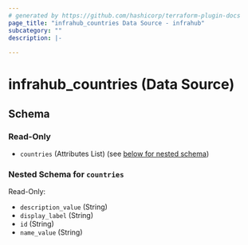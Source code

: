 ```yaml
---
# generated by https://github.com/hashicorp/terraform-plugin-docs
page_title: "infrahub_countries Data Source - infrahub"
subcategory: ""
description: |-
  
---
```


# infrahub_countries (Data Source)





<!-- schema generated by tfplugindocs -->
## Schema

### Read-Only

- `countries` (Attributes List) (see [below for nested schema](#nestedatt--countries))

<a id="nestedatt--countries"></a>
### Nested Schema for `countries`

Read-Only:

- `description_value` (String)
- `display_label` (String)
- `id` (String)
- `name_value` (String)
